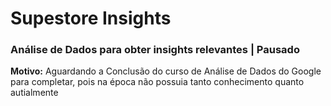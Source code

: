 # Supestore Insights
### Análise de Dados para obter insights relevantes | Pausado
**Motivo:** Aguardando a Conclusão do curso de Análise de Dados do Google para completar, pois na época não possuia tanto conhecimento quanto autialmente
